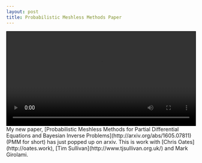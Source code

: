 ```yaml
---
layout: post
title: Probabilistic Meshless Methods Paper
---
```

<video autoplay loop style="width: 100%; border:1px solid black">
	<source src="{{site.baseurl}}/images/natural_vid.mp4">
	Your browser does not support the video tag :-(
</video>	
My new paper, [Probabilistic Meshless Methods for Partial Differential Equations and Bayesian Inverse Problems](http://arxiv.org/abs/1605.07811) (PMM for short) has just popped up on arxiv. This is work with [Chris Oates](http://oates.work), [Tim Sullivan](http://www.tjsullivan.org.uk/) and Mark Girolami. 